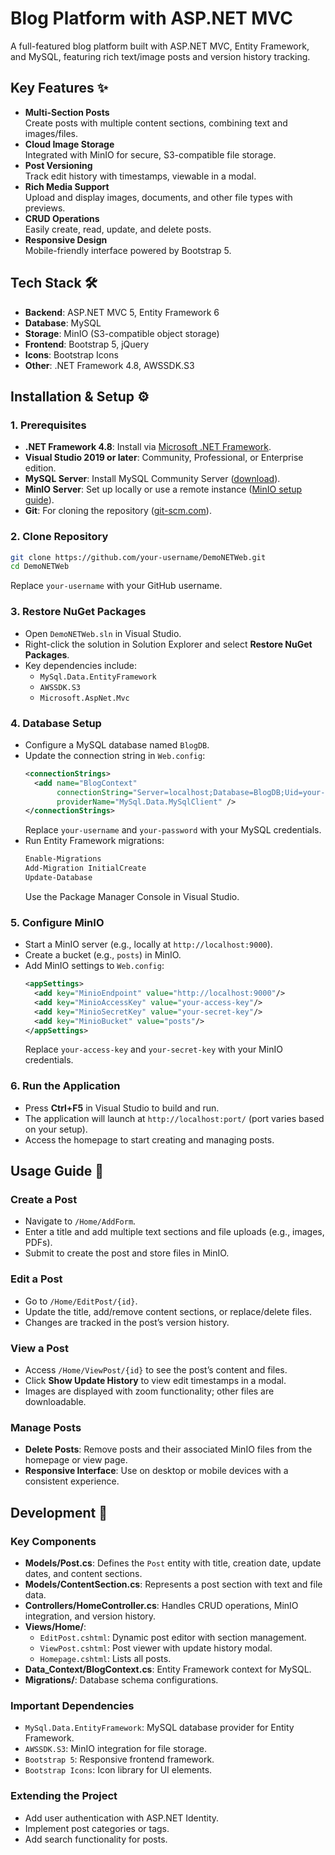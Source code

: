 # Blog Platform with ASP.NET MVC

A full-featured blog platform built with ASP.NET MVC, Entity Framework, and MySQL, featuring rich text/image posts and version history tracking.

## Key Features ✨

- **Multi-Section Posts**  
  Create posts with multiple content sections, combining text and images/files.
- **Cloud Image Storage**  
  Integrated with MinIO for secure, S3-compatible file storage.
- **Post Versioning**  
  Track edit history with timestamps, viewable in a modal.
- **Rich Media Support**  
  Upload and display images, documents, and other file types with previews.
- **CRUD Operations**  
  Easily create, read, update, and delete posts.
- **Responsive Design**  
  Mobile-friendly interface powered by Bootstrap 5.

## Tech Stack 🛠️

- **Backend**: ASP.NET MVC 5, Entity Framework 6
- **Database**: MySQL
- **Storage**: MinIO (S3-compatible object storage)
- **Frontend**: Bootstrap 5, jQuery
- **Icons**: Bootstrap Icons
- **Other**: .NET Framework 4.8, AWSSDK.S3

## Installation & Setup ⚙️

### 1. Prerequisites
- **.NET Framework 4.8**: Install via [Microsoft .NET Framework](https://dotnet.microsoft.com/download/dotnet-framework).
- **Visual Studio 2019 or later**: Community, Professional, or Enterprise edition.
- **MySQL Server**: Install MySQL Community Server ([download](https://dev.mysql.com/downloads/mysql/)).
- **MinIO Server**: Set up locally or use a remote instance ([MinIO setup guide](https://min.io/docs/minio/linux/index.html)).
- **Git**: For cloning the repository ([git-scm.com](https://git-scm.com)).

### 2. Clone Repository
```bash
git clone https://github.com/your-username/DemoNETWeb.git
cd DemoNETWeb
```
Replace `your-username` with your GitHub username.

### 3. Restore NuGet Packages
- Open `DemoNETWeb.sln` in Visual Studio.
- Right-click the solution in Solution Explorer and select **Restore NuGet Packages**.
- Key dependencies include:
  - `MySql.Data.EntityFramework`
  - `AWSSDK.S3`
  - `Microsoft.AspNet.Mvc`

### 4. Database Setup
- Configure a MySQL database named `BlogDB`.
- Update the connection string in `Web.config`:
  ```xml
  <connectionStrings>
    <add name="BlogContext"
         connectionString="Server=localhost;Database=BlogDB;Uid=your-username;Pwd=your-password;"
         providerName="MySql.Data.MySqlClient" />
  </connectionStrings>
  ```
  Replace `your-username` and `your-password` with your MySQL credentials.
- Run Entity Framework migrations:
  ```powershell
  Enable-Migrations
  Add-Migration InitialCreate
  Update-Database
  ```
  Use the Package Manager Console in Visual Studio.

### 5. Configure MinIO
- Start a MinIO server (e.g., locally at `http://localhost:9000`).
- Create a bucket (e.g., `posts`) in MinIO.
- Add MinIO settings to `Web.config`:
  ```xml
  <appSettings>
    <add key="MinioEndpoint" value="http://localhost:9000"/>
    <add key="MinioAccessKey" value="your-access-key"/>
    <add key="MinioSecretKey" value="your-secret-key"/>
    <add key="MinioBucket" value="posts"/>
  </appSettings>
  ```
  Replace `your-access-key` and `your-secret-key` with your MinIO credentials.

### 6. Run the Application
- Press **Ctrl+F5** in Visual Studio to build and run.
- The application will launch at `http://localhost:port/` (port varies based on your setup).
- Access the homepage to start creating and managing posts.

## Usage Guide 📖

### Create a Post
- Navigate to `/Home/AddForm`.
- Enter a title and add multiple text sections and file uploads (e.g., images, PDFs).
- Submit to create the post and store files in MinIO.

### Edit a Post
- Go to `/Home/EditPost/{id}`.
- Update the title, add/remove content sections, or replace/delete files.
- Changes are tracked in the post’s version history.

### View a Post
- Access `/Home/ViewPost/{id}` to see the post’s content and files.
- Click **Show Update History** to view edit timestamps in a modal.
- Images are displayed with zoom functionality; other files are downloadable.

### Manage Posts
- **Delete Posts**: Remove posts and their associated MinIO files from the homepage or view page.
- **Responsive Interface**: Use on desktop or mobile devices with a consistent experience.

## Development 🔧

### Key Components
- **Models/Post.cs**: Defines the `Post` entity with title, creation date, update dates, and content sections.
- **Models/ContentSection.cs**: Represents a post section with text and file data.
- **Controllers/HomeController.cs**: Handles CRUD operations, MinIO integration, and version history.
- **Views/Home/**:
  - `EditPost.cshtml`: Dynamic post editor with section management.
  - `ViewPost.cshtml`: Post viewer with update history modal.
  - `Homepage.cshtml`: Lists all posts.
- **Data_Context/BlogContext.cs**: Entity Framework context for MySQL.
- **Migrations/**: Database schema configurations.

### Important Dependencies
- `MySql.Data.EntityFramework`: MySQL database provider for Entity Framework.
- `AWSSDK.S3`: MinIO integration for file storage.
- `Bootstrap 5`: Responsive frontend framework.
- `Bootstrap Icons`: Icon library for UI elements.

### Extending the Project
- Add user authentication with ASP.NET Identity.
- Implement post categories or tags.
- Add search functionality for posts.
